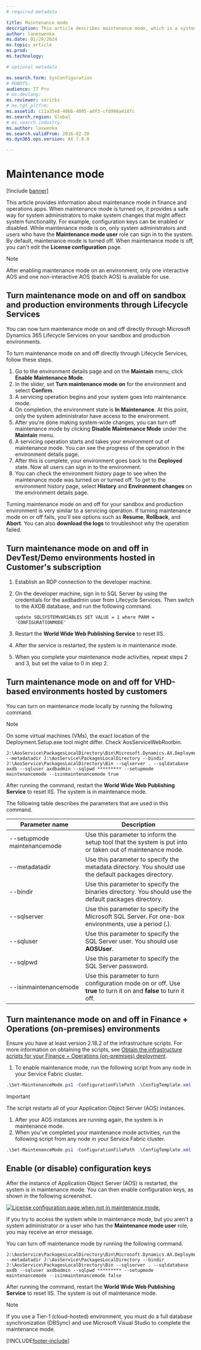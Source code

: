 ```yaml
---
# required metadata

title: Maintenance mode
description: This article describes maintenance mode, which is a system-wide setting that lets system administrators make system changes that can affect system functionality.
author: laneswenka
ms.date: 01/29/2024
ms.topic: article
ms.prod: 
ms.technology: 

# optional metadata

ms.search.form: SysConfiguration
# ROBOTS: 
audience: IT Pro
# ms.devlang: 
ms.reviewer: sericks
# ms.tgt_pltfrm: 
ms.assetid: c11a35e8-40bb-4005-adf3-cfd998a418fc
ms.search.region: Global
# ms.search.industry: 
ms.author: laswenka
ms.search.validFrom: 2016-02-28
ms.dyn365.ops.version: AX 7.0.0

---
```


# Maintenance mode

[!include [banner](../includes/banner.md)]

This article provides information about maintenance mode in finance and operations apps. When maintenance mode is turned on, it provides a safe way for system administrators to make system changes that might affect system functionality. For example, configuration keys can be enabled or disabled. While maintenance mode is on, only system administrators and users who have the **Maintenance mode user** role can sign in to the system. By default, maintenance mode is turned off. When maintenance mode is off, you can't edit the **License configuration** page.

> [!Note]
> After enabling maintenance mode on an environment, only one interactive AOS and one non-interactive AOS (batch AOS) is available for use.

## Turn maintenance mode on and off on sandbox and production environments through Lifecycle Services 
You can now turn maintenance mode on and off directly through Microsoft Dynamics 365 Lifecycle Services on your sandbox and production environments. 

To turn maintenance mode on and off directly through Lifecycle Services, follow these steps.

1. Go to the environment details page and on the **Maintain** menu, click **Enable Maintenance Mode**. 
2. In the slider, set **Turn maintenance mode on** for the environment and select **Confirm**.
3. A servicing operation begins and your system  goes into maintenance mode.
4. On completion, the environment state is **In Maintenance**. At this point, only the system administrator have access to the environment.
5. After you're done making system-wide changes, you can turn off maintenance mode by clicking **Disable Maintenance Mode** under the **Maintain** menu.
6. A servicing operation starts and takes your environment out of maintenance mode. You can see the progress of the operation in the environment details page.
7. After this is complete, your environment goes back to the **Deployed** state. Now all users can sign in to the environment.
8. You can check the environment history page to see when the maintenance mode was turned on or turned off. To get to the environment history page, select **History** and **Environment changes** on the environment details page.

Turning maintenance mode on and off for your sandbox and production environment is very similar to a servicing operation. If turning maintenance mode on or off fails, you'll see options such as **Resume**, **Rollback**, and **Abort**. You can also **download the logs** to troubleshoot why the operation failed.

## Turn maintenance mode on and off in DevTest/Demo environments hosted in Customer's subscription
1. Establish an RDP connection to the developer machine.
2. On the developer machine, sign in to SQL Server by using the credentials for the axdbadmin user from Lifecycle Services. Then switch to the AXDB database, and run the following command.

    ```Console
    update SQLSYSTEMVARIABLES SET VALUE = 1 where PARM = 'CONFIGURATIONMODE'
    ```

3. Restart the **World Wide Web Publishing Service** to reset IIS.
4. After the service is restarted, the system is in maintenance mode.
5. When you complete your maintenance mode activities, repeat steps 2 and 3, but set the value to 0 in step 2.

## Turn maintenance mode on and off for VHD-based environments hosted by customers

You can turn on maintenance mode locally by running the following command. 

> [!Note]
> On some virtual machines (VMs), the exact location of the Deployment.Setup.exe tool might differ. Check AosServiceWebRootbin.

```Console
J:\AosService\PackagesLocalDirectory\Bin\Microsoft.Dynamics.AX.Deployment.Setup.exe --metadatadir J:\AosService\PackagesLocalDirectory --bindir J:\AosService\PackagesLocalDirectory\Bin --sqlserver . --sqldatabase axdb --sqluser axdbadmin --sqlpwd ********* --setupmode maintenancemode --isinmaintenancemode true
```
After running the command, restart the **World Wide Web Publishing Service** to reset IIS. The system is in maintenance mode.  

The following table describes the parameters that are used in this command.

| Parameter name              | Description  |
|-----------------------------|------|
| --setupmode maintenancemode | Use this parameter to inform the setup tool that the system is put into or taken out of maintenance mode.    |
| --metadatadir               | Use this parameter to specify the metadata directory. You should use the default packages directory.              |
| --bindir                    | Use this parameter to specify the binaries directory. You should use the default packages directory.              |
| --sqlserver                 | Use this parameter to specify the Microsoft SQL Server. For one-box environments, use a period (**.**).           |
| --sqluser                   | Use this parameter to specify the SQL Server user. You should use **AOSUser**.                                    |
| --sqlpwd                    | Use this parameter to specify the SQL Server password.                                                            |
| --isinmaintenancemode       | Use this parameter to turn configuration mode on or off. Use **true** to turn it on and **false** to turn it off. |


## Turn maintenance mode on and off in Finance + Operations (on-premises) environments

Ensure you have at least version 2.18.2 of the infrastructure scripts. For more information on obtaining the scripts, see [Obtain the infrastructure scripts for your Finance + Operations (on-premises) deployment](../deployment/obtain-infrascripts-onprem.md).

1. To enable maintenance mode, run the following script from any node in your Service Fabric cluster.
```powershell
.\Set-MaintenanceMode.ps1 -ConfigurationFilePath .\ConfigTemplate.xml -Enable
```
> [!IMPORTANT]
> The script restarts all of your Application Object Server (AOS) instances.

1. After your AOS instances are running again, the system is in maintenance mode.
1. When you've completed your maintenance mode activities, run the following script from any node in your Service Fabric cluster.
```powershell
.\Set-MaintenanceMode.ps1 -ConfigurationFilePath .\ConfigTemplate.xml -Disable
```


## Enable (or disable) configuration keys

After the instance of Application Object Server (AOS) is restarted, the system is in maintenance mode. You can then enable configuration keys, as shown in the following screenshot. 

[![License configuration page when not in maintenance mode.](./media/license-configuration-page-when-not-in-maintenance-mode.png)](./media/license-configuration-page-when-not-in-maintenance-mode.png) 

If you try to access the system while in maintenance mode, but you aren't a system administrator or a user who has the **Maintenance mode user** role, you may receive an error message. 

You can turn off maintenance mode by running the following command.

```Console
J:\AosService\PackagesLocalDirectory\Bin\Microsoft.Dynamics.AX.Deployment.Setup.exe --metadatadir J:\AosService\PackagesLocalDirectory --bindir J:\AosService\PackagesLocalDirectory\Bin --sqlserver . --sqldatabase axdb --sqluser axdbadmin --sqlpwd ********* --setupmode maintenancemode --isinmaintenancemode false
```
After running the command, restart the **World Wide Web Publishing Service** to reset IIS. The system is out of maintenance mode.  

> [!NOTE]
> If you use a Tier-1 (cloud-hosted) environment, you must do a full database synchronization (DBSync) and use Microsoft Visual Studio to complete the maintenance mode.

[!INCLUDE[footer-include](../../../includes/footer-banner.md)]

